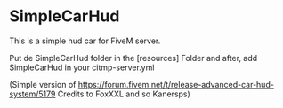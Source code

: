 # SimpleCarHud

This is a simple hud car for FiveM server.

Put de SimpleCarHud folder in the [resources] Folder and after, add SimpleCarHud in your citmp-server.yml 

(Simple version of https://forum.fivem.net/t/release-advanced-car-hud-system/5179 Credits to FoxXXL and so Kanersps)
